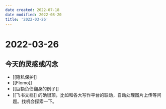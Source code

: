 ```yaml
---
date created: 2022-07-18
date modified: 2022-08-20
title: '2022-03-26'
---
```


# 2022-03-26

## 今天的灵感或闪念

- [[隐私保护]]
- [[Flomo]]
- [[巨额负债翻身的例子]]
- [[飞书文档]] 的确很顶，比如和各大写作平台的联动，自动处理图片上传等问题。找机会探索一下。
